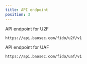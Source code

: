 ```yaml
---
title: API endpoint
position: 3
---
```


API endpoint for U2F

```
https://api.baosec.com/fido/u2f/v1
```

API endpoint for UAF

```
https://api.baosec.com/fido/uaf/v1
```
